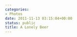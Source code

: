 ```yaml
---
categories:
- Photos
date: 2011-11-13 03:15:04+00:00
status: public
title: A Lonely Beer
---
```






